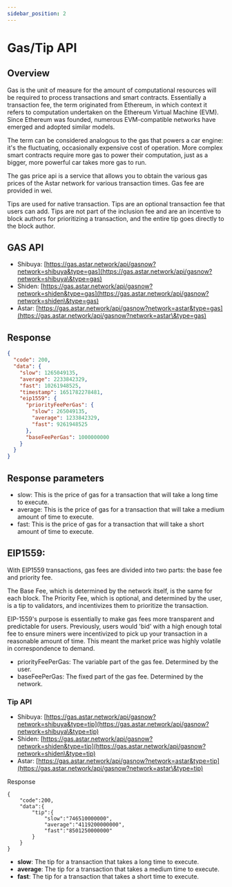 ```yaml
---
sidebar_position: 2
---
```


# Gas/Tip API

## Overview

Gas is the unit of measure for the amount of computational resources will be required to process transactions and smart contracts. Essentially a transaction fee, the term originated from Ethereum, in which context it refers to computation undertaken on the Ethereum Virtual Machine (EVM). Since Ethereum was founded, numerous EVM-compatible networks have emerged and adopted similar models.

The term can be considered analogous to the gas that powers a car engine: it's the fluctuating, occasionally expensive cost of operation. More complex smart contracts require more gas to power their computation, just as a bigger, more powerful car takes more gas to run.

The gas price api is a service that allows you to obtain the various gas prices of the Astar network for various transaction times. Gas fee are provided in wei.

Tips are used for native transaction. Tips are an optional transaction fee that users can add. Tips are not part of the inclusion fee and are an incentive to block authors for prioritizing a transaction, and the entire tip goes directly to the block author.

## GAS API

- Shibuya: [https://gas.astar.network/api/gasnow?network=shibuya&type=gas](https://gas.astar.network/api/gasnow?network=shibuya\&type=gas)
- Shiden: [https://gas.astar.network/api/gasnow?network=shiden&type=gas](https://gas.astar.network/api/gasnow?network=shiden\&type=gas)
- Astar: [https://gas.astar.network/api/gasnow?network=astar&type=gas](https://gas.astar.network/api/gasnow?network=astar\&type=gas)

## Response

```json
{
  "code": 200,
  "data": {
    "slow": 1265049135,
    "average": 2233842329,
    "fast": 10261948525,
    "timestamp": 1651782278481,
    "eip1559": {
      "priorityFeePerGas": {
        "slow": 265049135,
        "average": 1233842329,
        "fast": 9261948525
      },
      "baseFeePerGas": 1000000000
    }
  }
}
```

## Response parameters

- slow: This is the price of gas for a transaction that will take a long time to execute.
- average: This is the price of gas for a transaction that will take a medium amount of time to execute.
- fast: This is the price of gas for a transaction that will take a short amount of time to execute.

## EIP1559:

With EIP1559 transactions, gas fees are divided into two parts: the base fee and priority fee.

The Base Fee, which is determined by the network itself, is the same for each block.
The Priority Fee, which is optional, and determined by the user, is a tip to validators, and incentivizes them to prioritize the transaction.

EIP-1559's purpose is essentially to make gas fees more transparent and predictable for users. Previously, users would 'bid' with a high enough total fee to ensure miners were incentivized to pick up your transaction in a reasonable amount of time. This meant the market price was highly volatile in correspondence to demand.

- priorityFeePerGas: The variable part of the gas fee. Determined by the user.
- baseFeePerGas: The fixed part of the gas fee. Determined by the network.

### Tip API

- Shibuya: [https://gas.astar.network/api/gasnow?network=shibuya&type=tip](https://gas.astar.network/api/gasnow?network=shibuya\&type=tip)
- Shiden: [https://gas.astar.network/api/gasnow?network=shiden&type=tip](https://gas.astar.network/api/gasnow?network=shiden\&type=tip)
- Astar: [https://gas.astar.network/api/gasnow?network=astar&type=tip](https://gas.astar.network/api/gasnow?network=astar\&type=tip)

Response

```
{
    "code":200,
    "data":{
        "tip":{
            "slow":"746510000000",
            "average":"4119200000000",
            "fast":"8501250000000"
        }
    }
}
```

- **slow**: The tip for a transaction that takes a long time to execute.
- **average**: The tip for a transaction that takes a medium time to execute.
- **fast**: The tip for a transaction that takes a short time to execute.
